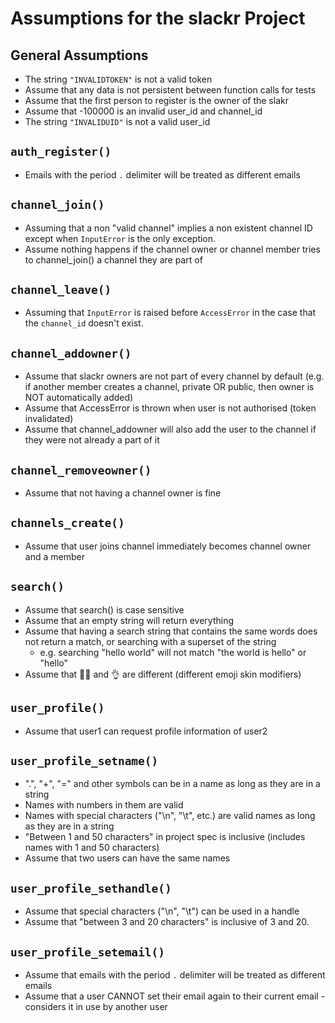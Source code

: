 # Assumptions for the slackr Project

## General Assumptions
- The string `"INVALIDTOKEN"` is not a valid token
- Assume that any data is not persistent between function calls for tests
- Assume that the first person to register is the owner of the slakr
- Assume that -100000 is an invalid user_id and channel_id
- The string `"INVALIDUID"` is not a valid user_id

## `auth_register()`
- Emails with the period `.` delimiter will be treated as different emails

## `channel_join()`
- Assuming that a non "valid channel" implies a non existent channel ID except when `InputError` is the only exception.
- Assume nothing happens if the channel owner or channel member tries to channel_join() a channel they are part of

## `channel_leave()`
- Assuming that `InputError` is raised before `AccessError` in the case that the `channel_id` doesn't exist.

## `channel_addowner()`
- Assume that slackr owners are not part of every channel by default (e.g. if another member creates a channel, private OR public, then owner is NOT automatically added)
- Assume that AccessError is thrown when user is not authorised (token invalidated)
- Assume that channel_addowner will also add the user to the channel if they were not already a part of it

## `channel_removeowner()`
- Assume that not having a channel owner is fine

## `channels_create()`
- Assume that user joins channel immediately becomes channel owner and a member

## `search()`
- Assume that search() is case sensitive
- Assume that an empty string will return everything
- Assume that having a search string that contains the same words does not return a match, or searching with a superset of the string
    - e.g. searching "hello world" will not match "the world is hello" or "hello"
- Assume that 👌🏻 and 👌 are different (different emoji skin modifiers)

## `user_profile()`
- Assume that user1 can request profile information of user2

## `user_profile_setname()`
- ".", "+", "=" and other symbols can be in a name as long as they are in a string
- Names with numbers in them are valid
- Names with special characters ("\n", "\t", etc.) are valid names as long as they are in a string
- "Between 1 and 50 characters" in project spec is inclusive (includes names with 1 and 50 characters)
- Assume that two users can have the same names

## `user_profile_sethandle()`
- Assume that special characters ("\n", "\t") can be used in a handle
- Assume that "between 3 and 20 characters" is inclusive of 3 and 20.

## `user_profile_setemail()`
- Assume that emails with the period `.` delimiter will be treated as different emails
- Assume that a user CANNOT set their email again to their current email - considers it in use by another user
